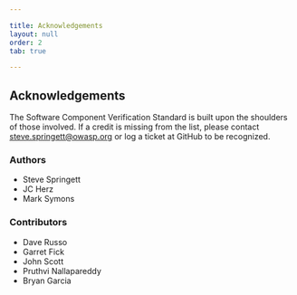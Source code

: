 ```yaml
---

title: Acknowledgements
layout: null
order: 2
tab: true

---
```


## Acknowledgements

The Software Component Verification Standard is built upon the shoulders of those involved. If a credit is missing
from the list, please contact steve.springett@owasp.org or log a ticket at GitHub to be recognized.

### Authors
* Steve Springett
* JC Herz
* Mark Symons

### Contributors
* Dave Russo
* Garret Fick
* John Scott
* Pruthvi Nallapareddy
* Bryan Garcia

